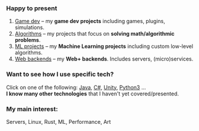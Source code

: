 ### Happy to present
1. [Game dev](https://github.com/Siiir/game_dev) – my **game dev projects** including games, plugins, simulations.
2. [Algorithms](https://github.com/Siiir/algorithms) – my projects that focus on **solving math/algorithmic problems**.
4. [ML projects](https://github.com/Siiir/ML) – my **Machine Learning projects** including custom low-level algorithms.
5. [Web backends](https://github.com/Siiir/web_backend) – my **Web+ backends**. Includes servers, (micro)services.

### Want to see how I use specific tech?
Click on one of the following:
[Java](https://github.com/Siiir/java),
[C#](https://github.com/Siiir/csharp),
[Unity](https://github.com/Siiir/unity),
[Python3](https://github.com/Siiir/python3) ...  
**I know many other technologies** that I haven't yet covered/presented.

### My main interest:
Servers, Linux, Rust, ML, Performance, Art
